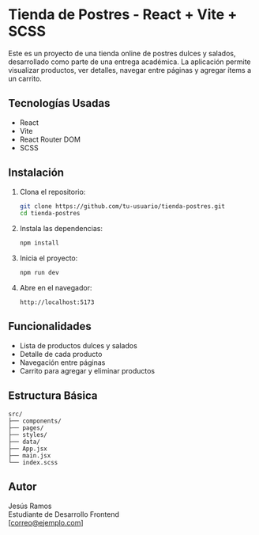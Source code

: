 # Tienda de Postres - React + Vite + SCSS

Este es un proyecto de una tienda online de postres dulces y salados, desarrollado como parte de una entrega académica. La aplicación permite visualizar productos, ver detalles, navegar entre páginas y agregar ítems a un carrito.

## Tecnologías Usadas

- React
- Vite
- React Router DOM
- SCSS

## Instalación

1. Clona el repositorio:
   ```bash
   git clone https://github.com/tu-usuario/tienda-postres.git
   cd tienda-postres
   ```

2. Instala las dependencias:
   ```bash
   npm install
   ```

3. Inicia el proyecto:
   ```bash
   npm run dev
   ```

4. Abre en el navegador:
   ```
   http://localhost:5173
   ```

## Funcionalidades

- Lista de productos dulces y salados
- Detalle de cada producto
- Navegación entre páginas
- Carrito para agregar y eliminar productos

## Estructura Básica

```
src/
├── components/
├── pages/
├── styles/
├── data/
├── App.jsx
├── main.jsx
└── index.scss
```

## Autor

Jesús Ramos  
Estudiante de Desarrollo Frontend  
[correo@ejemplo.com]
